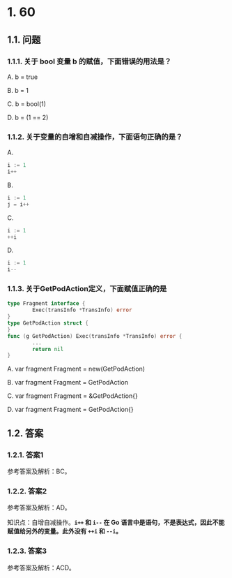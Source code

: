 # 1. 60

## 1.1. 问题

### 1.1.1. 关于 bool 变量 b 的赋值，下面错误的用法是？

A. b = true

B. b = 1

C. b = bool(1)

D. b = (1 == 2)


### 1.1.2. 关于变量的自增和自减操作，下面语句正确的是？

A.

```go
i := 1
i++
```

B.

```go
i := 1
j = i++
```

C.

```go
i := 1
++i
```

D.

```go
i := 1
i--
```

### 1.1.3. 关于GetPodAction定义，下面赋值正确的是

```go
type Fragment interface {
        Exec(transInfo *TransInfo) error
}
type GetPodAction struct {
}
func (g GetPodAction) Exec(transInfo *TransInfo) error {
        ...
        return nil
}
```

A. var fragment Fragment = new(GetPodAction)

B. var fragment Fragment = GetPodAction

C. var fragment Fragment = &GetPodAction{}

D. var fragment Fragment = GetPodAction{}



## 1.2. 答案

### 1.2.1. 答案1

参考答案及解析：BC。

### 1.2.2. 答案2

参考答案及解析：AD。

知识点：自增自减操作。**`i++` 和 `i--` 在 Go 语言中是语句，不是表达式，因此不能赋值给另外的变量。此外没有 `++i` 和 `--i`。**

### 1.2.3. 答案3

参考答案及解析：ACD。
